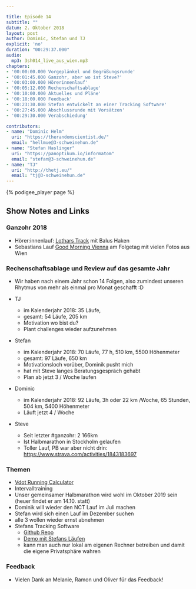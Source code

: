 ```yaml
---

title: Episode 14
subtitle: ""
datum: 2. Oktober 2018
layout: post
author: Dominic, Stefan und TJ
explicit: 'no'
duration: "00:29:37.000"
audio:
  mp3: 3sh014_live_aus_wien.mp3
chapters:
- '00:00:00.000 Vorgeplänkel und Begrüßungsrunde'
- '00:01:45.000 Ganzohr, aber wo ist Steve?'
- '00:03:00.000 Hörerinnenlauf'
- '00:05:12.000 Rechenschaftsablage'
- '00:10:00.000 Aktuelles und Pläne'
- '00:18:00.000 Feedback'
- '00:23:30.000 Stefan entwickelt an einer Tracking Software'
- '00:27:45.000 Abschlussrunde mit Vorsätzen'
- '00:29:30.000 Verabschiedung'

contributors:
- name: "Dominic Helm"
  uri: "https://therandomscientist.de/"
  email: "hellmue@3-schweinehun.de"
- name: "Stefan Haslinger"
  uri: "https://panoptikum.io/informatom"
  email: "stefan@3-schweinehun.de"
- name: "TJ"
  uri: "http://thetj.eu/"
  email: "tj@3-schweinehun.de"
---
```


{% podigee_player page %}

## Show Notes and Links

### Ganzohr 2018

* Hörer:innenlauf: [Lothars Track](https://www.strava.com/activities/1872106230) mit Balus Haken
* Sebastians Lauf [Good Morning Vienna](https://www.strava.com/activities/1874353443) am Folgetag
  mit vielen Fotos aus Wien


### Rechenschaftsablage und Review auf das gesamte Jahr

* Wir haben nach einem Jahr schon 14 Folgen, also zumindest unseren Rhytmus von mehr als einmal pro
Monat geschafft :D

* TJ
  * im Kalenderjahr 2018: 35 Läufe,
  * gesamt: 54 Läufe, 205 km
  * Motivation wo bist du?
  * Plant challenges wieder aufzunehmen
* Stefan
  * im Kalenderjahr 2018: 70 Läufe, 77 h, 510 km, 5500 Höhenmeter
  * gesamt: 97 Läufe, 650 km
  * Motivationsloch vorüber, Dominik pusht mich
  * hat mit Steve langes Beratungsgespräch gehabt
  * Plan ab jetzt 3 / Woche laufen
* Dominic
  * im Kalenderjahr 2018: 92 Läufe, 3h oder 22 km /Woche, 65 Stunden, 504 km, 5400 Höhenmeter
  * Läuft jetzt 4 / Woche
* Steve
  * Seit letzter #ganzohr: 2 166km
  * Ist Halbmarathon in Stockholm gelaufen
  * Toller Lauf, PB war aber nicht drin: https://www.strava.com/activities/1843183697


### Themen

* [Vdot Running Calculator](https://play.google.com/store/apps/details?id=com.runsmartproject.vdot_calculator)
* Intervalltraining
* Unser gemeinsamer Halbmarathon wird wohl im Oktober 2019 sein (heuer findet er am 14.10. statt)
* Dominik will wieder den NCT Lauf im Juli machen
* Stefan wird sich einen Lauf im Dezember suchen
* alle 3 wollen wieder ernst abnehmen
* Stefans Tracking Software
  * [Github Repo](https://github.com/haslinger/tracker)
  * [Demo mit Stefans Läufen](https://haslinger.github.io/tracker/)
  * kann man auch nur lokal am eigenen Rechner betreiben und damit die eigene Privatsphäre wahren

### Feedback

* Vielen Dank an Melanie, Ramon und Oliver für das Feedback!